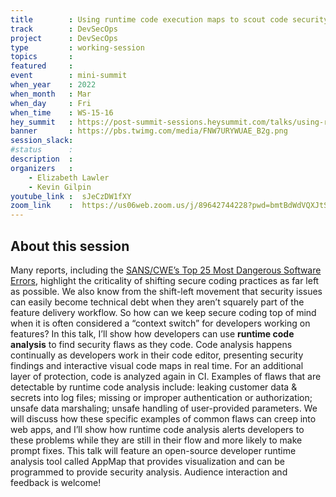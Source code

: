 ```yaml
---
title        : Using runtime code execution maps to scout code security flaws
track        : DevSecOps
project      : DevSecOps
type         : working-session
topics       :
featured     :
event        : mini-summit
when_year    : 2022
when_month   : Mar
when_day     : Fri
when_time    : WS-15-16
hey_summit   : https://post-summit-sessions.heysummit.com/talks/using-runtime-code-execution-maps-to-scout-code-security-flaws/
banner       : https://pbs.twimg.com/media/FNW7URYWUAE_B2g.png
session_slack:
#status      : 
description  :
organizers   :
    - Elizabeth Lawler
    - Kevin Gilpin
youtube_link :  sJeCzDW1fXY
zoom_link    :  https://us06web.zoom.us/j/89642744228?pwd=bmtBdWdVQXJtS2M3YmV2alJFSjJxUT09
---
```


## About this session

Many reports, including the [SANS/CWE’s Top 25 Most Dangerous Software Errors](https://www.sans.org/top25-software-errors/), highlight the criticality of shifting secure coding practices as far left as possible. We also know from the shift-left movement that security issues can easily become technical debt when they aren’t squarely part of the feature delivery workflow. So how can we keep secure coding top of mind when it is often considered a “context switch” for developers working on features? In this talk, I’ll show how developers can use **runtime code analysis** to find security flaws as they code. Code analysis happens continually as developers work in their code editor, presenting security findings and interactive visual code maps in real time. For an additional layer of protection, code is analyzed again in CI. Examples of flaws that are detectable by runtime code analysis include: leaking customer data & secrets into log files; missing or improper authentication or authorization; unsafe data marshaling; unsafe handling of user-provided parameters. We will discuss how these specific examples of common flaws can creep into web apps, and I’ll show how runtime code analysis alerts developers to these problems while they are still in their flow and more likely to make prompt fixes. This talk will feature an open-source developer runtime analysis tool called AppMap that provides visualization and can be programmed to provide security analysis. Audience interaction and feedback is welcome!

